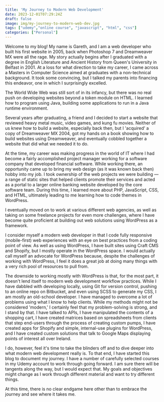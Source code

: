 ```yaml
---
title: 'My Journey to Modern Web Development'
date: 2023-12-01T07:29:24Z
draft: false
image: img/my-journey-to-modern-web-dev.jpg
tags: ["udemy","online course", "javascript", "html", "css"]
categories: ["Personal"]
---
```


Welcome to my blog! My name is Gareth, and I am a web developer who built his first website in 2005, back when Photoshop 7 and Dreamweaver MX were all the rage. My story actually begins after I graduated with a degree in English Literature and Ancient History from Queen's University in Belfast in 2001. At a loss for what direction to take my career, I came across a Masters in Computer Science aimed at graduates with a non-technical background. It took some convincing, but I talked my parents into financing this endeavor, one in which I surprisingly excelled.

The World Wide Web was still sort of in its infancy, but there was no real push on developing websites beyond a token module on HTML. I learned how to program using Java, building some applications to run in a Java runtime environment.

Several years after graduating, a friend and I decided to start a website that reviewed heavy metal music, video games, and kung fu movies. Neither of us knew how to build a website, especially back then, but I 'acquired' a copy of Dreamweaver MX 2004, got my hands on a book showing how to build websites using Dreamweaver, and eventually cobbled together a website that did what we needed it to do.

At the time, my career was making progress in the world of IT where I had become a fairly accomplished project manager working for a software company that developed financial software. While working there, an opportunity came up to bring my web design (as it was known back then) hobby into my job. I took ownership of the web projects we were building — a range of static sites that helped clients promote their services and acted as a portal to a larger online banking website developed by the core software team. During this time, I learned more about PHP, JavaScript, CSS, and HTML, ultimately leading to me learning how to code themes in WordPress.

I eventually moved on to work at various different web agencies, as well as taking on some freelance projects for even more challenges, where I have become quite proficient at building out web solutions using WordPress as a framework.

I consider myself a modern web developer in that I code fully responsive (mobile-first) web experiences with an eye on best practices from a coding point of view. As well as using WordPress, I have built sites using Craft CMS and Shopify, but I mostly operate in the WordPress space. I would actually call myself an advocate for WordPress because, despite the challenges of working with WordPress, I feel it does a great job at doing many things with a very rich pool of resources to pull from.

The downside to working mostly with WordPress is that, for the most part, it doesn't lend itself to modern web development workflow practices. While I have dabbled with developing locally, using Git for version control, pushing to an online repo on Bitbucket, and even using SCSS to generate my CSS, I am mostly an old-school developer. I have managed to overcome a lot of problems using what I know to help clients. While my methods might not be considered 'modern,' I certainly feel that my problem-solving is strong, and I stand by that. I have talked to APIs, I have manipulated the contents of a shopping cart, I have created matrices based on spreadsheets from clients that step end-users through the process of creating custom pumps, I have created apps for Shopify and simple, internal-use plugins for WordPress, and I have created custom solutions that talk to Google Maps displaying points of interest all over Ireland.

I do, however, feel it's time to take the blinders off and to dive deeper into what modern web development really is. To that end, I have started this blog to document my journey. I have a number of carefully selected courses in my Udemy account to work through going forward. I am sure there will be tangents along the way, but I would expect that. My goals and objectives might change as I work through different material and want to try different things.

At this time, there is no clear endgame here other than to embrace the journey and see where it takes me.

